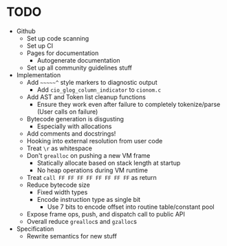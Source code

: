 # TODO

- Github
  - Set up code scanning
  - Set up CI
  - Pages for documentation
    - Autogenerate documentation
  - Set up all community guidelines stuff
- Implementation
  - Add `~~~~~^` style markers to diagnostic output
    - Add `cio_glog_column_indicator` to `cionom.c`
  - Add AST and Token list cleanup functions 
    - Ensure they work even after failure to completely tokenize/parse (User calls on failure)
  - Bytecode generation is disgusting
    - Especially with allocations
  - Add comments and docstrings!
  - Hooking into external resolution from user code
  - Treat `\r` as whitespace
  - Don't `grealloc` on pushing a new VM frame
    - Statically allocate based on stack length at startup
    - No heap operations during VM runtime
  - Treat `call FF FF FF FF FF FF FF FF` as return
  - Reduce bytecode size
    - Fixed width types
    - Encode instruction type as single bit
      - Use 7 bits to encode offset into routine table/constant pool
  - Expose frame ops, push, and dispatch call to public API
  - Overall reduce `grealloc`s and `gzalloc`s
- Specification
  - Rewrite semantics for new stuff